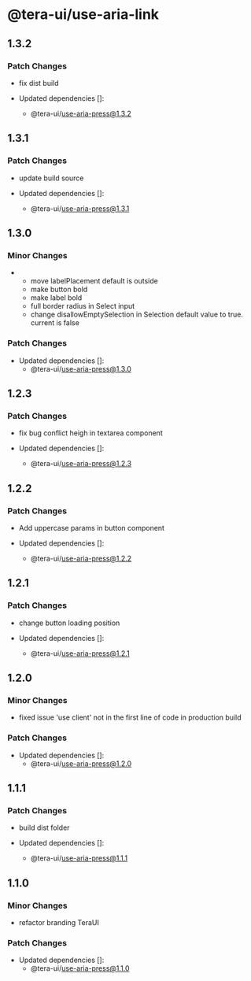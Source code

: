 # @tera-ui/use-aria-link

## 1.3.2

### Patch Changes

- fix dist build

- Updated dependencies []:
  - @tera-ui/use-aria-press@1.3.2

## 1.3.1

### Patch Changes

- update build source

- Updated dependencies []:
  - @tera-ui/use-aria-press@1.3.1

## 1.3.0

### Minor Changes

- - move labelPlacement default is outside
  - make button bold
  - make label bold
  - full border radius in Select input
  - change disallowEmptySelection in Selection default value to true. current is false

### Patch Changes

- Updated dependencies []:
  - @tera-ui/use-aria-press@1.3.0

## 1.2.3

### Patch Changes

- fix bug conflict heigh in textarea component

- Updated dependencies []:
  - @tera-ui/use-aria-press@1.2.3

## 1.2.2

### Patch Changes

- Add uppercase params in button component

- Updated dependencies []:
  - @tera-ui/use-aria-press@1.2.2

## 1.2.1

### Patch Changes

- change button loading position

- Updated dependencies []:
  - @tera-ui/use-aria-press@1.2.1

## 1.2.0

### Minor Changes

- fixed issue 'use client' not in the first line of code in production build

### Patch Changes

- Updated dependencies []:
  - @tera-ui/use-aria-press@1.2.0

## 1.1.1

### Patch Changes

- build dist folder

- Updated dependencies []:
  - @tera-ui/use-aria-press@1.1.1

## 1.1.0

### Minor Changes

- refactor branding TeraUI

### Patch Changes

- Updated dependencies []:
  - @tera-ui/use-aria-press@1.1.0
